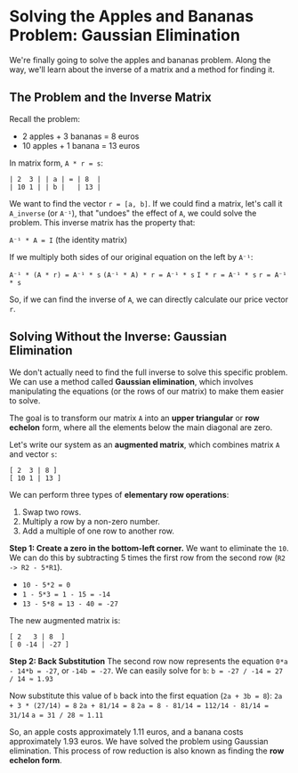 # Solving the Apples and Bananas Problem: Gaussian Elimination

We're finally going to solve the apples and bananas problem. Along the way, we'll learn about the inverse of a matrix and a method for finding it.

## The Problem and the Inverse Matrix

Recall the problem:
*   2 apples + 3 bananas = 8 euros
*   10 apples + 1 banana = 13 euros

In matrix form, `A * r = s`:

<pre class="language-text"><code class="language-text">| 2  3 | | a | = | 8  |
| 10 1 | | b |   | 13 |
</code></pre>

We want to find the vector `r = [a, b]`. If we could find a matrix, let's call it `A_inverse` (or `A⁻¹`), that "undoes" the effect of `A`, we could solve the problem. This inverse matrix has the property that:

`A⁻¹ * A = I` (the identity matrix)

If we multiply both sides of our original equation on the left by `A⁻¹`:

`A⁻¹ * (A * r) = A⁻¹ * s`
`(A⁻¹ * A) * r = A⁻¹ * s`
`I * r = A⁻¹ * s`
`r = A⁻¹ * s`

So, if we can find the inverse of `A`, we can directly calculate our price vector `r`.

## Solving Without the Inverse: Gaussian Elimination

We don't actually need to find the full inverse to solve this specific problem. We can use a method called **Gaussian elimination**, which involves manipulating the equations (or the rows of our matrix) to make them easier to solve.

The goal is to transform our matrix `A` into an **upper triangular** or **row echelon** form, where all the elements below the main diagonal are zero.

Let's write our system as an **augmented matrix**, which combines matrix `A` and vector `s`:

<pre class="language-text"><code class="language-text">[ 2  3 | 8 ]
[ 10 1 | 13 ]
</code></pre>

We can perform three types of **elementary row operations**:
1.  Swap two rows.
2.  Multiply a row by a non-zero number.
3.  Add a multiple of one row to another row.

**Step 1: Create a zero in the bottom-left corner.**
We want to eliminate the `10`. We can do this by subtracting 5 times the first row from the second row (`R2 -> R2 - 5*R1`).

*   `10 - 5*2 = 0`
*   `1 - 5*3 = 1 - 15 = -14`
*   `13 - 5*8 = 13 - 40 = -27`

The new augmented matrix is:
<pre class="language-text"><code class="language-text">[ 2   3 | 8  ]
[ 0 -14 | -27 ]
</code></pre>

**Step 2: Back Substitution**
The second row now represents the equation `0*a - 14*b = -27`, or `-14b = -27`.
We can easily solve for `b`:
`b = -27 / -14 = 27 / 14 ≈ 1.93`

Now substitute this value of `b` back into the first equation (`2a + 3b = 8`):
`2a + 3 * (27/14) = 8`
`2a + 81/14 = 8`
`2a = 8 - 81/14 = 112/14 - 81/14 = 31/14`
`a = 31 / 28 ≈ 1.11`

So, an apple costs approximately 1.11 euros, and a banana costs approximately 1.93 euros. We have solved the problem using Gaussian elimination. This process of row reduction is also known as finding the **row echelon form**.
